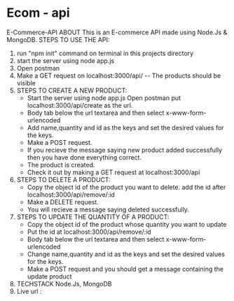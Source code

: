 # Ecom - api
E-Commerce-API ABOUT This is an E-commerce API made using Node.Js & MongoDB.
STEPS TO USE THE API:
1. run "npm init" command on terminal in this projects directory
2. start the server using node app.js
3. Open postman
4. Make a GET request on localhost:3000/api/ -- The products should be visible
5. STEPS TO CREATE A NEW PRODUCT:
   - Start the server using node app.js Open postman put localhost:3000/api/create as the url.
   - Body tab below the url textarea and then select x-www-form-urlencoded
   - Add name,quantity and id as the keys and set the desired values for the keys.
   - Make a POST request.
   - If you recieve the message saying new product added successfully then you have done everything correct.
   - The product is created.
   - Check it out by making a GET request at localhost:3000/api
7. STEPS TO DELETE A PRODUCT:
   - Copy the object id of the product you want to delete. add the id after localhost:3000/api/remove/:id
   - Make a DELETE request.
   - You will recieve a message saying deleted successfully.
9. STEPS TO UPDATE THE QUANTITY OF A PRODUCT:
   - Copy the object id of the product whose quantity you want to update
   - Put the id at localhost:3000/api/remove/:id
   - Body tab below the url textarea and then select x-www-form-urlencoded
   - Change name,quantity and id as the keys and set the desired values for the keys.
   - Make a POST request and you should get a message containing the update product
10. TECHSTACK Node.Js, MongoDB
11. Live url : 
